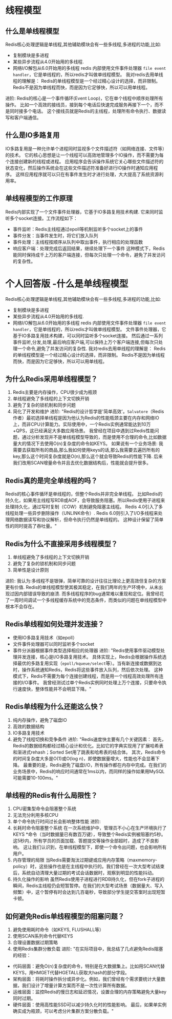 # 线程模型

## 什么是单线程模型
Redis核心处理逻辑是单线程,其他辅助模块会有一些多线程,多进程的功能,比如:
- 复制模块是多进程
- 某些异步流程从4.0开始用的多线程.
- 网络I/O解包从6.0开始用的多线程
redis 内部使用文件事件处理器 `file event handler`，它是单线程的，所以redis才叫做单线程模型。
我对redis去用单线程的理解是：
Redis的单线程模型是一个经过精心设计的选择，而非限制。
Redis不是因为单线程而快，而是因为它足够快，所以可以用单线程。

进阶:
Redis的核心是一个事件循环(Event Loop)，它在单个线程中顺序处理所有操作。
比如一个高效的接线员，接到每个电话后快速完成服务再接下一个，而不是同时接多个电话。
这个接线员就是Redis的主线程，处理所有命令执行、数据读写和客户端通信。

## 什么是IO多路复用
IO多路复用是一种允许单个进程同时监视多个文件描述符（如网络连接、文件等）的技术。
它的核心思想是让一个线程可以高效地管理多个IO操作，而不需要为每个连接创建新的线程或进程。
应用程序会告诉操作系统它关心哪些文件描述符的状态变化，然后操作系统会在这些文件描述符准备好进行IO操作时通知应用程序。
这样应用程序就可以只在有事件发生时才进行处理，大大提高了系统资源利用率。

## 单线程模型的工作原理
Redis内部实现了一个文件事件处理器，它基于IO多路复用技术构建.
它来同时监听多个socket连接。工作流程如下：
- 事件监听：Redis主线程通过epoll等机制监听多个socket上的事件
- 事件分发：当事件发生时，将它们放入队列
- 事件处理：主线程按顺序从队列中取出事件，执行相应的处理函数
- 响应客户端：处理完成后返回结果，继续处理下一个事件
这种模式下，Redis能同时保持成千上万的客户端连接，但每次只处理一个命令，避免了并发访问的复杂性。


# 个人回答版 -什么是单线程模型
Redis核心处理逻辑是单线程,其他辅助模块会有一些多线程,多进程的功能,比如:
- 复制模块是多进程
- 某些异步流程从4.0开始用的多线程.
- 网络I/O解包从6.0开始用的多线程
redis 内部使用文件事件处理器 `file event handler`，它是单线程的，所以redis才叫做单线程模型。
文件事件处理器，它基于IO多路复用技术构建，可以同时监听多个socket连接。
然后通过一系列事件监听,分发,处理,最后响应客户端,可以保持上万个客户端连接,但每次只处理一个命令,避免了并发访问的复杂性.
我对redis去用单线程的理解是：
Redis的单线程模型是一个经过精心设计的选择，而非限制。
Redis不是因为单线程而快，而是因为它足够快，所以可以用单线程。


## 为什么Redis采用单线程模型？
1. Redis主要是内存操作，CPU很少成为瓶颈
2. 单线程避免了多线程的上下文切换开销
3. 避免了复杂的锁机制和同步问题
4. 简化了开发和维护
进阶:
"Redis的设计哲学是'简单高效'。`Salvatore`（Redis作者）最初选择单线程是因为他认为Redis的性能瓶颈主要在内存和网络IO上，而非CPU计算能力。实际使用中，一个Redis实例通常能达到10万+QPS，这已经满足大多数应用场景。
我曾经在项目中遇到过Redis性能问题，通过分析发现并不是单线程模型导致的，而是使用不合理的命令,比如数据量大的情况下去使用O(n)复杂度的命令如KEYS。
如果说有一个业务场景:
我需要去获取所有的商品,那么我如何使用keys的话,那么我需要去遍历所有的key,那么这个时间复杂度就是O(n),那么这个就会导致Redis的性能下降.
后来我们改用SCAN增量命令并且去优化数据结构后，性能就会提升很多。

## Redis真的是完全单线程的吗？
Redis的核心事件循环是单线程的，但整个Redis并非完全单线程。
比如Redis的持久化，如果用主线程写RDB或AOF，会导致服务阻塞。所以Redis使用子进程来处理持久化，通过写时复制（COW）机制避免阻塞主线程。
Redis 4.0引入了多线程处理一些异步删除操作（UNLINK命令）.
Redis 6.0则引入了I/O多线程来处理网络数据读写和协议解析，但命令执行仍然是单线程的。
这种设计保留了简单性的同时提高了吞吐量。"

## Redis为什么不直接采用多线程模型？
1. 单线程避免了多线程的上下文切换开销
2. 避免了复杂的锁机制和同步问题
3. 简单性是设计原则

进阶:
我认为:多线程不是银弹，简单可靠的设计往往比理论上更高效但复杂的方案更有价值.
Redis的单线程模型使其极其稳定，在我们两年的生产环境中，从未出现过因内部错误导致的崩溃.
而多线程程序的bug通常难以重现和定位。我曾经花了一周时间调试一个多线程缓存系统中的竞态条件，而类似的问题在单线程模型中根本不会存在。

## Redis单线程如何处理并发连接？
- 使用IO多路复用技术（如epoll）
- 文件事件处理器可以同时监听多个socket
- 事件分派器根据事件类型选择相应的处理器
进阶:
"Redis使用事件驱动模型处理并发连接，核心是I/O多路复用技术。
具体实现上，Redis会根据操作系统选择最优的多路复用实现（`epoll/kqueue/select`等）。当有新连接或数据到达时，操作系统通知Redis，Redis将这些事件放入队列，然后依次处理。
这种模式下，Redis不需要为每个连接创建线程，而是用一个线程高效处理所有连接的I/O事件。
我曾经测试过单个Redis实例同时处理上万个连接，只要命令执行速度快，整体性能并不会明显下降。"

## Redis单线程为什么还能这么快？
1. 纯内存操作，避免了磁盘IO
2. 高效的数据结构
3. IO多路复用技术
4. 避免了线程切换和竞争条件
进阶:
"Redis速度快主要有几个关键因素：
首先，Redis的数据结构都经过精心设计和优化。比如它的字典实现用了扩展哈希表和渐进式rehash；Sorted Set用了跳表和哈希表的结合体。
其次，Redis命令的时间复杂度大多是O(1)或O(log n)，即使数据量增大，性能也不会显著下降。
最重要的是，Redis避免了磁盘I/O，所有操作都在内存中完成。在我们的业务场景中，Redis的响应时间通常在1ms以内，而同样的操作如果用MySQL可能需要10-100ms。"

## 单线程的Redis有什么局限性？
1. CPU密集型命令会阻塞整个系统
2. 无法充分利用多核CPU
3. 单个命令执行时间过长会影响整体性能
进阶:
1. 长耗时命令阻塞整个系统
在一次系统维护中，管理员不小心在生产环境执行了KEYS *命令（当时数据量已有数百万键），导致整个Redis实例被阻塞约5秒。这5秒内，所有学员的页面加载、答题提交等操作全部超时，造成了不良影响。
这让我们认识到，在单线程模型下，即使一个命令出问题，也会影响所有用户。
2. 内存管理的局限
当Redis需要淘汰过期键或应用内存策略（maxmemory-policy）时，这些操作也是在主线程中执行的。我们曾经在一次大型考试结束后，系统自动清理大量过期的考试会话数据时，观察到明显的性能抖动。
3. 持久化操作的影响
虽然Redis使用子进程进行RDB持久化，但在fork子进程的瞬间，Redis主线程仍会短暂暂停。在我们的大型考试场景（数据量大、写入频繁）中，这个暂停有时会达到几百毫秒，导致部分学生提交答案时出现短暂卡顿。

## 如何避免Redis单线程模型的阻塞问题？
1. 避免使用耗时命令（如KEYS, FLUSHALL等）
2. 使用SCAN系列命令代替KEYS
3. 合理设置数据过期策略
4. 使用Redis集群分散负载
进阶:
"在实际项目中，我总结了几点避免Redis阻塞的经验：
- 代码层面：避免O(n)复杂度的命令，特别是在大数据集上。比如用SCAN代替KEYS，用HMGET代替HGETALL获取大hash的部分字段。
- 架构层面：将耗时操作拆分或异步化。例如，我们曾经有个需求要统计大量数据，我们设计了增量计算方案而不是一次性计算所有数据。
- 运维层面：监控Redis的慢日志和延迟情况，设置合理的内存策略避免大量key同时过期。
- 硬件层面：使用高性能SSD可以减少持久化时的性能影响。
最后，如果单实例确实成为瓶颈，可以考虑分片集群方案分散负载。"

